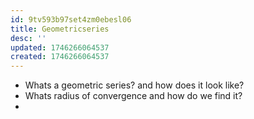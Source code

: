 ```yaml
---
id: 9tv593b97set4zm0ebesl06
title: Geometricseries
desc: ''
updated: 1746266064537
created: 1746266064537
---
```



- Whats a geometric series? and how does it look like?
- Whats radius of convergence and how do we find it?
- 